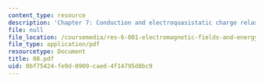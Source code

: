 ```yaml
---
content_type: resource
description: 'Chapter 7: Conduction and electroquasistatic charge relaxation.'
file: null
file_location: /coursemedia/res-6-001-electromagnetic-fields-and-energy-spring-2008/0bf75424fe9d0909caed4f14795d8bc9_08.pdf
file_type: application/pdf
resourcetype: Document
title: 08.pdf
uid: 0bf75424-fe9d-0909-caed-4f14795d8bc9
---
```

